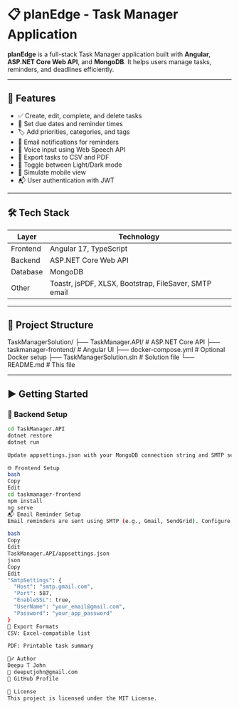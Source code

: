 # 📋 planEdge - Task Manager Application

**planEdge** is a full-stack Task Manager application built with **Angular**, **ASP.NET Core Web API**, and **MongoDB**. It helps users manage tasks, reminders, and deadlines efficiently.

---

## 🚀 Features

- ✅ Create, edit, complete, and delete tasks
- 📅 Set due dates and reminder times
- 🏷️ Add priorities, categories, and tags
- 🔔 Email notifications for reminders
- 🎤 Voice input using Web Speech API
- 📄 Export tasks to CSV and PDF
- 🌙 Toggle between Light/Dark mode
- 📱 Simulate mobile view
- 📬 User authentication with JWT

---

## 🛠️ Tech Stack

| Layer     | Technology              |
|-----------|--------------------------|
| Frontend  | Angular 17, TypeScript   |
| Backend   | ASP.NET Core Web API     |
| Database  | MongoDB                  |
| Other     | Toastr, jsPDF, XLSX, Bootstrap, FileSaver, SMTP email |

---

## 📁 Project Structure

TaskManagerSolution/
├── TaskManager.API/ # ASP.NET Core API
├── taskmanager-frontend/ # Angular UI
├── docker-compose.yml # Optional Docker setup
├── TaskManagerSolution.sln # Solution file
└── README.md # This file



---

## ▶️ Getting Started

### 🔧 Backend Setup

```bash
cd TaskManager.API
dotnet restore
dotnet run

Update appsettings.json with your MongoDB connection string and SMTP settings.

🌐 Frontend Setup
bash
Copy
Edit
cd taskmanager-frontend
npm install
ng serve
📬 Email Reminder Setup
Email reminders are sent using SMTP (e.g., Gmail, SendGrid). Configure your credentials in:

bash
Copy
Edit
TaskManager.API/appsettings.json
json
Copy
Edit
"SmtpSettings": {
  "Host": "smtp.gmail.com",
  "Port": 587,
  "EnableSSL": true,
  "UserName": "your_email@gmail.com",
  "Password": "your_app_password"
}
🧾 Export Formats
CSV: Excel-compatible list

PDF: Printable task summary

🙋‍♂️ Author
Deepu T John
📧 deeputjohn@gmail.com
🔗 GitHub Profile

📃 License
This project is licensed under the MIT License.
